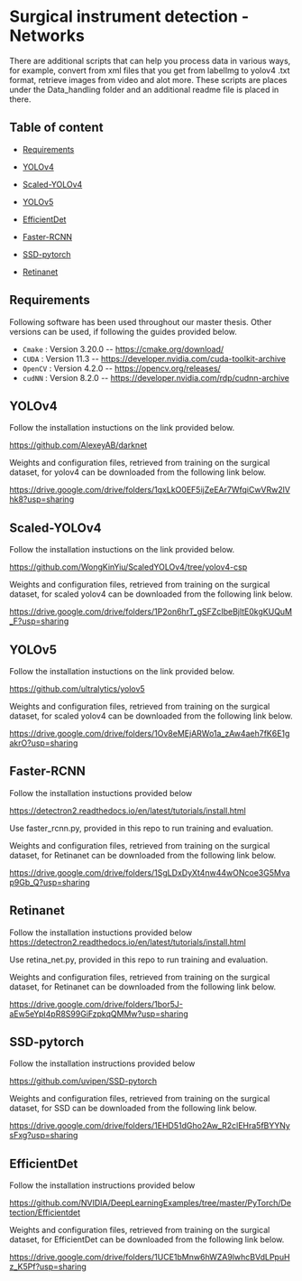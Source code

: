 
# Surgical instrument detection -Networks
There are additional scripts that can help you process data in various ways, for example, convert from xml files that you get from labelImg to yolov4 .txt format, retrieve images from video and alot more. These scripts are places under the Data_handling folder and an additional readme file is placed in there.

## Table of content
- [Requirements](#Requirements)


- [YOLOv4](#yolov4)



- [Scaled-YOLOv4](#Scaled-YOLOv4)

- [YOLOv5](#YOLOv5)

- [EfficientDet](#EfficientDet)

- [Faster-RCNN](#Faster-RCNN)

- [SSD-pytorch](#SSD-pytorch)

- [Retinanet](#Retinanet)



## Requirements
Following software has been used throughout our master thesis. Other versions can be used, if following the guides provided below.

*  `Cmake` : Version 3.20.0 -- https://cmake.org/download/
*  `CUDA` : Version 11.3 --  https://developer.nvidia.com/cuda-toolkit-archive
*  `OpenCV` : Version 4.2.0 -- https://opencv.org/releases/
*  `cudNN` : Version 8.2.0 -- https://developer.nvidia.com/rdp/cudnn-archive
## YOLOv4

Follow the installation instuctions on the link provided below.

https://github.com/AlexeyAB/darknet

Weights and configuration files, retrieved from training on the surgical dataset, for yolov4 can be downloaded from the following link below.


https://drive.google.com/drive/folders/1qxLkO0EF5ijZeEAr7WfqiCwVRw2lVhk8?usp=sharing

## Scaled-YOLOv4
Follow the installation instuctions on the link provided below.

https://github.com/WongKinYiu/ScaledYOLOv4/tree/yolov4-csp

Weights and configuration files, retrieved from training on the surgical dataset, for scaled yolov4 can be downloaded from the following link below.

https://drive.google.com/drive/folders/1P2on6hrT_gSFZcIbeBjltE0kgKUQuM_F?usp=sharing

## YOLOv5
Follow the installation instuctions on the link provided below.

https://github.com/ultralytics/yolov5

Weights and configuration files, retrieved from training on the surgical dataset, for scaled yolov4 can be downloaded from the following link below.

https://drive.google.com/drive/folders/1Ov8eMEjARWo1a_zAw4aeh7fK6E1gakrO?usp=sharing

## Faster-RCNN
Follow the installation instuctions provided below

https://detectron2.readthedocs.io/en/latest/tutorials/install.html

Use faster_rcnn.py, provided in this repo to run training and evaluation.

Weights and configuration files, retrieved from training on the surgical dataset, for Retinanet can be downloaded from the following link below.

https://drive.google.com/drive/folders/1SgLDxDyXt4nw44wONcoe3G5Mvap9Gb_Q?usp=sharing

## Retinanet
Follow the installation instuctions provided below
https://detectron2.readthedocs.io/en/latest/tutorials/install.html

Use retina_net.py, provided in this repo to run training and evaluation.

Weights and configuration files, retrieved from training on the surgical dataset, for Retinanet can be downloaded from the following link below.

https://drive.google.com/drive/folders/1bor5J-aEw5eYpI4pR8S99GiFzpkqQMMw?usp=sharing

## SSD-pytorch

Follow the installation instructions provided below

https://github.com/uvipen/SSD-pytorch

Weights and configuration files, retrieved from training on the surgical dataset, for SSD can be downloaded from the following link below.

https://drive.google.com/drive/folders/1EHD51dGho2Aw_R2clEHra5fBYYNysFxg?usp=sharing

## EfficientDet

Follow the installation instructions provided below

https://github.com/NVIDIA/DeepLearningExamples/tree/master/PyTorch/Detection/Efficientdet

Weights and configuration files, retrieved from training on the surgical dataset, for EfficientDet can be downloaded from the following link below.

https://drive.google.com/drive/folders/1UCE1bMnw6hWZA9lwhcBVdLPpuHz_K5Pf?usp=sharing



